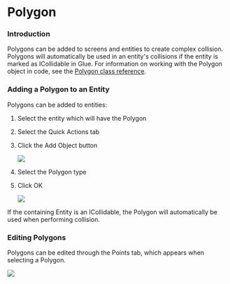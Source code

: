 # Polygon

### Introduction

Polygons can be added to screens and entities to create complex collision. Polygons will automatically be used in an entity's collisions if the entity is marked as ICollidable in Glue. For information on working with the Polygon object in code, see the [Polygon class reference](../../../documentation/api/flatredball/math/geometry/polygon.md).

### Adding a Polygon to an Entity

Polygons can be added to entities:

1. Select the entity which will have the Polygon
2. Select the Quick Actions tab
3.  Click the Add Object button

    ![](../../../media/2021-08-img\_612e5ad3416db.png)
4. Select the Polygon type
5.  Click OK

    ![](../../../media/2021-08-img\_612e5b0569ed2.png)

If the containing Entity is an ICollidable, the Polygon will automatically be used when performing collision.

### Editing Polygons

Polygons can be edited through the Points tab, which appears when selecting a Polygon.

![](../../../media/2017-01-img\_58750dacc45f8.png)

